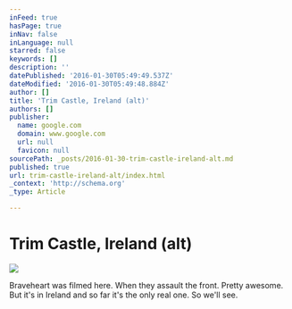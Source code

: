 ```yaml
---
inFeed: true
hasPage: true
inNav: false
inLanguage: null
starred: false
keywords: []
description: ''
datePublished: '2016-01-30T05:49:49.537Z'
dateModified: '2016-01-30T05:49:48.884Z'
author: []
title: 'Trim Castle, Ireland (alt)'
authors: []
publisher:
  name: google.com
  domain: www.google.com
  url: null
  favicon: null
sourcePath: _posts/2016-01-30-trim-castle-ireland-alt.md
published: true
url: trim-castle-ireland-alt/index.html
_context: 'http://schema.org'
_type: Article

---
```

# Trim Castle, Ireland (alt)
![](https://upload.wikimedia.org/wikipedia/commons/4/4d/Trim_Castle_6.jpg)

Braveheart was filmed here. When they assault the front. Pretty awesome. But it's in Ireland and so far it's the only real one. So we'll see.